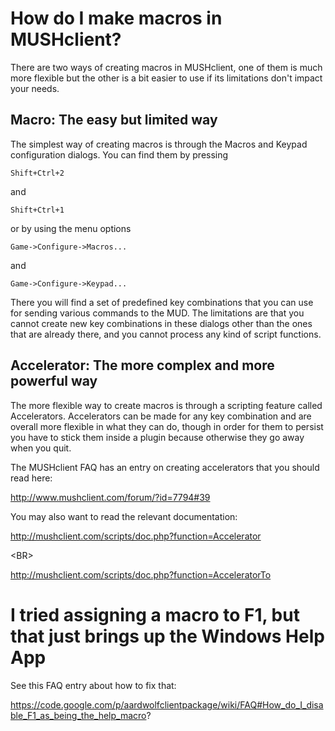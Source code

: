 

# How do I make macros in MUSHclient? #
There are two ways of creating macros in MUSHclient, one of them is much more flexible but the other is a bit easier to use if its limitations don't impact your needs.

## Macro: The easy but limited way ##
The simplest way of creating macros is through the Macros and Keypad configuration dialogs. You can find them by pressing
```
Shift+Ctrl+2
```
and
```
Shift+Ctrl+1
```
or by using the menu options
```
Game->Configure->Macros...
```
and
```
Game->Configure->Keypad...
```

There you will find a set of predefined key combinations that you can use for sending various commands to the MUD. The limitations are that you cannot create new key combinations in these dialogs other than the ones that are already there, and you cannot process any kind of script functions.

## Accelerator: The more complex and more powerful way ##
The more flexible way to create macros is through a scripting feature called Accelerators. Accelerators can be made for any key combination and are overall more flexible in what they can do, though in order for them to persist you have to stick them inside a plugin because otherwise they go away when you quit.

The MUSHclient FAQ has an entry on creating accelerators that you should read here:

http://www.mushclient.com/forum/?id=7794#39

You may also want to read the relevant documentation:

http://mushclient.com/scripts/doc.php?function=Accelerator


&lt;BR&gt;


http://mushclient.com/scripts/doc.php?function=AcceleratorTo

# I tried assigning a macro to F1, but that just brings up the Windows Help App #
See this FAQ entry about how to fix that:

https://code.google.com/p/aardwolfclientpackage/wiki/FAQ#How_do_I_disable_F1_as_being_the_help_macro?